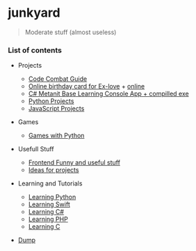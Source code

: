 # junkyard

> Moderate stuff (almost useless)

### List of contents

* Projects
    + [Code Combat Guide](code_combat/)
    + [Online birthday card for Ex-love](bday/) + [online](https://ripssr.github.io/hbk_n/)
    + [C# Metanit Base Learning Console App + compilled exe](csharpapp/)
    + [Python Projects](pyprojects/)
    + [JavaScript Projects](jsprojects/)

* Games
    + [Games with Python](pygames/)

* Usefull Stuff
    + [Frontend Funny and useful stuff](frontend_stuff/)
    + [Ideas for projects](ideas/)

* Learning and Tutorials
    + [Learning Python](pylearn/)
    + [Learning Swift](swiftlearn/)
    + [Learning C#](csharplearn/)
    + [Learning PHP](phplearn/)
    + [Learning C](clearn/)

* [Dump](dumpyard/)
